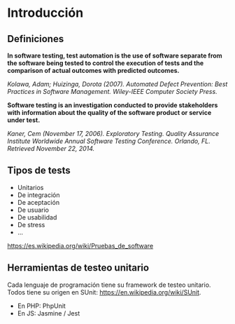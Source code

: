 Introducción
============

Definiciones
------------

**In software testing, test automation is the use of software separate from the software being tested to control the execution of tests and the comparison of actual outcomes with predicted outcomes.**

*Kolawa, Adam; Huizinga, Dorota (2007). Automated Defect Prevention: Best Practices in Software Management. Wiley-IEEE Computer Society Press.*


**Software testing is an investigation conducted to provide stakeholders with information about the quality of the software product or service under test.**

*Kaner, Cem (November 17, 2006). Exploratory Testing. Quality Assurance Institute Worldwide Annual Software Testing Conference. Orlando, FL. Retrieved November 22, 2014.*


Tipos de tests
--------------

- Unitarios
- De integración
- De aceptación
- De usuario
- De usabilidad
- De stress
- ...

https://es.wikipedia.org/wiki/Pruebas_de_software

Herramientas de testeo unitario
-------------------------------

Cada lenguaje de programación tiene su framework de testeo unitario. Todos tiene su origen en SUnit: https://en.wikipedia.org/wiki/SUnit.

- En PHP: PhpUnit
- En JS: Jasmine / Jest


